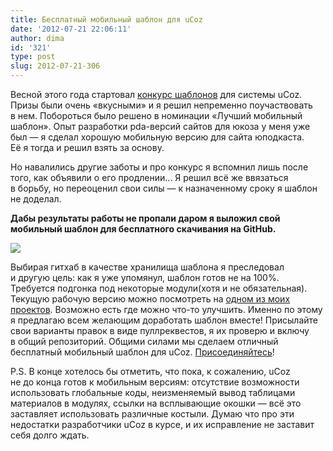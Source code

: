 ```yaml
---
title: Бесплатный мобильный шаблон для uCoz
date: '2012-07-21 22:06:11'
author: dima
id: '321'
type: post
slug: 2012-07-21-306
---
```


Весной этого года стартовал [конкурс шаблонов](http://win.ucoz.ru/board/zavershennye_konkursy/zavershennye_konkursy/shablony_dlja_ucoz/4-1-0-17) для системы uCoz. Призы были очень «вкусными» и я решил непременно поучаствовать в нем. Побороться было решено в номинации «Лучший мобильный шаблон». Опыт разработки pda-версий сайтов для юкоза у меня уже был — я сделал хорошую мобильную версию для сайта юподкаста. Её я тогда и решил взять за основу.  
  
Но навалились другие заботы и про конкурс я вспомнил лишь после того, как объявили о его продлении... Я решил всё же ввязаться в борьбу, но переоценил свои силы — к назначенному сроку я шаблон не доделал.  
  
**Дабы результаты работы не пропали даром я выложил свой мобильный шаблон для бесплатного скачивания на GitHub.**  

[![](/_bl/3/86271274.png)](https://github.com/dpolyakov/uCoz-pda)

  
Выбирая гитхаб в качестве хранилища шаблона я преследовал и другую цель: как я уже упомянул, шаблон готов не на 100%. Требуется подгонка под некоторые модули(хотя и не обязательная). Текущую рабочую версию можно посмотреть на [одном из моих проектов](http://student-telecom.ru/pda). Возможно есть где можно что-то улучшить. Именно по этому я предлагаю всем желающим доработать шаблон вместе! Присылайте свои варианты правок в виде пуллреквестов, я их проверю и включу в общий репозиторий. Общими силами мы сделаем отличный бесплатный мобильный шаблон для uCoz. [Присоединяйтесь](https://github.com/dpolyakov/uCoz-pda)!  
  
P.S. В конце хотелось бы отметить, что пока, к сожалению, uCoz не до конца готов к мобильным версиям: отсутствие возможности использовать глобальные коды, неизменяемый вывод таблицами материалов в модулях, ссылки на всплывающие окошки — всё это заставляет использовать различные костыли. Думаю что про эти недостатки разработчики uCoz в курсе, и их исправление не заставит себя долго ждать.